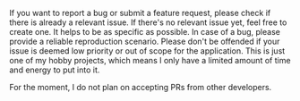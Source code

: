If you want to report a bug or submit a feature request, please check if there is already a relevant issue. If there's no relevant issue yet, feel free to create one. It helps to be as specific as possible. In case of a bug, please provide a reliable reproduction scenario. Please don't be offended if your issue is deemed low priority or out of scope for the application. This is just one of my hobby projects, which means I only have a limited amount of time and energy to put into it.

For the moment, I do not plan on accepting PRs from other developers.
